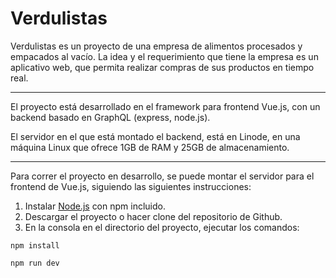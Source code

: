 # Verdulistas

Verdulistas es un proyecto de una empresa de alimentos procesados y empacados al vacío. La idea y el requerimiento que tiene la empresa es un aplicativo web, que permita realizar compras de sus productos en tiempo real.

---------------------

El proyecto está desarrollado en el framework para frontend Vue.js, con un backend basado en GraphQL (express, node.js).

El servidor en el que está montado el backend, está en Linode, en una máquina Linux que ofrece 1GB de RAM y 25GB de almacenamiento.

----------------------

Para correr el proyecto en desarrollo, se puede montar el servidor para el frontend de Vue.js, siguiendo las siguientes instrucciones:

1. Instalar [Node.js](https://nodejs.org/es/) con npm incluido.
2. Descargar el proyecto o hacer clone del repositorio de Github.
3. En la consola en el directorio del proyecto, ejecutar los comandos:

```npm install```

```npm run dev```

